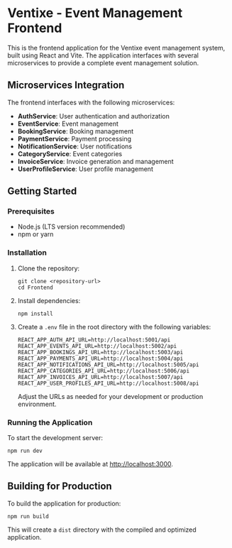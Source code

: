 # Ventixe - Event Management Frontend

This is the frontend application for the Ventixe event management system, built using React and Vite. The application interfaces with several microservices to provide a complete event management solution.



## Microservices Integration

The frontend interfaces with the following microservices:

- **AuthService**: User authentication and authorization
- **EventService**: Event management
- **BookingService**: Booking management
- **PaymentService**: Payment processing
- **NotificationService**: User notifications
- **CategoryService**: Event categories
- **InvoiceService**: Invoice generation and management
- **UserProfileService**: User profile management

## Getting Started

### Prerequisites

- Node.js (LTS version recommended)
- npm or yarn

### Installation

1. Clone the repository:

   ```
   git clone <repository-url>
   cd Frontend
   ```

2. Install dependencies:

   ```
   npm install
   ```

3. Create a `.env` file in the root directory with the following variables:

   ```
   REACT_APP_AUTH_API_URL=http://localhost:5001/api
   REACT_APP_EVENTS_API_URL=http://localhost:5002/api
   REACT_APP_BOOKINGS_API_URL=http://localhost:5003/api
   REACT_APP_PAYMENTS_API_URL=http://localhost:5004/api
   REACT_APP_NOTIFICATIONS_API_URL=http://localhost:5005/api
   REACT_APP_CATEGORIES_API_URL=http://localhost:5006/api
   REACT_APP_INVOICES_API_URL=http://localhost:5007/api
   REACT_APP_USER_PROFILES_API_URL=http://localhost:5008/api
   ```

   Adjust the URLs as needed for your development or production environment.

### Running the Application

To start the development server:

```
npm run dev
```

The application will be available at [http://localhost:3000](http://localhost:3000).

## Building for Production

To build the application for production:

```
npm run build
```

This will create a `dist` directory with the compiled and optimized application.

